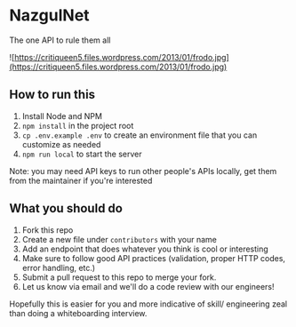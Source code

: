 # NazgulNet
The one API to rule them all

![https://critiqueen5.files.wordpress.com/2013/01/frodo.jpg](https://critiqueen5.files.wordpress.com/2013/01/frodo.jpg)

## How to run this

1. Install Node and NPM
2. `npm install` in the project root
3. `cp .env.example .env` to create an environment file that you can customize as needed
4. `npm run local` to start the server

Note: you may need API keys to run other people's APIs locally, get them from the maintainer if you're interested

## What you should do

1. Fork this repo
2. Create a new file under `contributors` with your name
3. Add an endpoint that does whatever you think is cool or interesting
4. Make sure to follow good API practices (validation, proper HTTP codes, error handling, etc.)
5. Submit a pull request to this repo to merge your fork.
6. Let us know via email and we'll do a code review with our engineers!

Hopefully this is easier for you and more indicative of skill/ engineering zeal than doing a whiteboarding interview.
